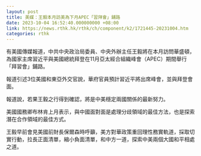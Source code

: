 ```yaml
---
layout: post
title: 美媒：王毅本月訪美為下月APEC「習拜會」舖路
date: 2023-10-04 16:52:40.000000000 +08:00
link: https://news.rthk.hk/rthk/ch/component/k2/1721445-20231004.htm
categories: rthk
---
```


有美國傳媒報道，中共中央政治局委員、中央外辦主任王毅將在本月訪問華盛頓，為國家主席習近平與美國總統拜登在11月亞太經合組織峰會（APEC）期間舉行「拜習會」鋪路。

報道引述3位美國和東亞外交官說，華府官員預計習近平將出席峰會，並與拜登會面。

報道說，若果王毅之行得到確認，將是中美穩定兩國關係的最新努力。

美國國務卿布林肯上月表示，與中國面對面是處理分歧領域的最佳方法，也是探索潛在合作領域的最佳方式。

王毅早前會見美國前財長保爾森時呼籲，美方對華政策重回理性務實軌道，採取切實行動，拉長正面清單，縮小負面清單，和中方一道，探索中美兩個大國和平相處之道。
